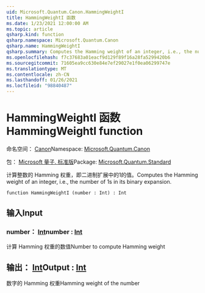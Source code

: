 ```yaml
---
uid: Microsoft.Quantum.Canon.HammingWeightI
title: HammingWeightI 函数
ms.date: 1/23/2021 12:00:00 AM
ms.topic: article
qsharp.kind: function
qsharp.namespace: Microsoft.Quantum.Canon
qsharp.name: HammingWeightI
qsharp.summary: Computes the Hamming weight of an integer, i.e., the number of 1s in its binary expansion.
ms.openlocfilehash: f7c37683a01eacf9d129f89f16a28fa5299420b6
ms.sourcegitcommit: 71605ea9cc630e84e7ef29027e1f0ea06299747e
ms.translationtype: MT
ms.contentlocale: zh-CN
ms.lasthandoff: 01/26/2021
ms.locfileid: "98840487"
---
```

# <a name="hammingweighti-function"></a><span data-ttu-id="3142a-102">HammingWeightI 函数</span><span class="sxs-lookup"><span data-stu-id="3142a-102">HammingWeightI function</span></span>

<span data-ttu-id="3142a-103">命名空间： [Canon](xref:Microsoft.Quantum.Canon)</span><span class="sxs-lookup"><span data-stu-id="3142a-103">Namespace: [Microsoft.Quantum.Canon](xref:Microsoft.Quantum.Canon)</span></span>

<span data-ttu-id="3142a-104">包： [Microsoft 量子. 标准版](https://nuget.org/packages/Microsoft.Quantum.Standard)</span><span class="sxs-lookup"><span data-stu-id="3142a-104">Package: [Microsoft.Quantum.Standard](https://nuget.org/packages/Microsoft.Quantum.Standard)</span></span>


<span data-ttu-id="3142a-105">计算整数的 Hamming 权重，即二进制扩展中的1的值。</span><span class="sxs-lookup"><span data-stu-id="3142a-105">Computes the Hamming weight of an integer, i.e., the number of 1s in its binary expansion.</span></span>

```qsharp
function HammingWeightI (number : Int) : Int
```


## <a name="input"></a><span data-ttu-id="3142a-106">输入</span><span class="sxs-lookup"><span data-stu-id="3142a-106">Input</span></span>

### <a name="number--int"></a><span data-ttu-id="3142a-107">number： [Int](xref:microsoft.quantum.lang-ref.int)</span><span class="sxs-lookup"><span data-stu-id="3142a-107">number : [Int](xref:microsoft.quantum.lang-ref.int)</span></span>

<span data-ttu-id="3142a-108">计算 Hamming 权重的数值</span><span class="sxs-lookup"><span data-stu-id="3142a-108">Number to compute Hamming weight</span></span>



## <a name="output--int"></a><span data-ttu-id="3142a-109">输出： [Int](xref:microsoft.quantum.lang-ref.int)</span><span class="sxs-lookup"><span data-stu-id="3142a-109">Output : [Int](xref:microsoft.quantum.lang-ref.int)</span></span>

<span data-ttu-id="3142a-110">数字的 Hamming 权重</span><span class="sxs-lookup"><span data-stu-id="3142a-110">Hamming weight of the number</span></span>